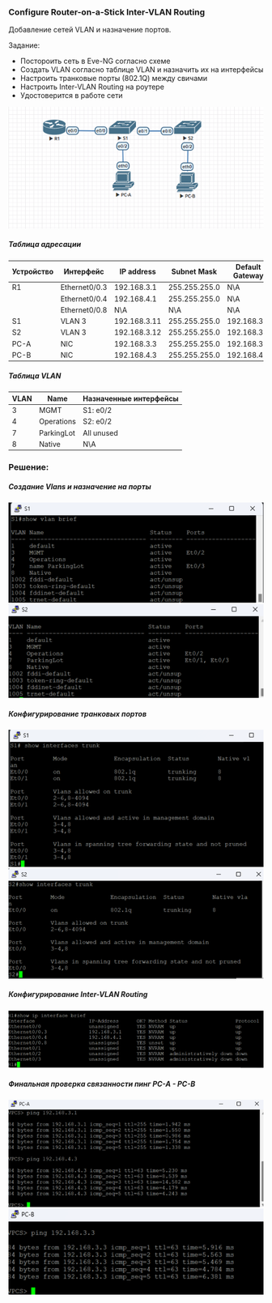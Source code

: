 ### Configure Router-on-a-Stick Inter-VLAN Routing

Добавление сетей VLAN и назначение портов.

Задание:
 - Постороить сеть в Eve-NG согласно схеме 
 - Создать VLAN согласно таблице VLAN и назначить их на интерфейсы
 - Настроить транковые порты (802.1Q) между свичами
 - Настроить Inter-VLAN Routing на роутере
 - Удостоверится в работе сети

![](Lab01-scheme.png)

##### Таблица адресации
Устрoйство  | Интерфейс | IP address | Subnet Mask | Default Gateway
------------- | -------------| -------------| -------------| -------------
R1  | Ethernet0/0.3 | 192.168.3.1 | 255.255.255.0 | N\A 
| | Ethernet0/0.4 | 192.168.4.1 | 255.255.255.0 | N\A 
|| Ethernet0/0.8 | N\A | N\A | N\A 
S1 | VLAN 3 | 192.168.3.11  | 255.255.255.0 | 192.168.3.1
S2 | VLAN 3 | 192.168.3.12  | 255.255.255.0 | 192.168.3.1
PC-A | NIC | 192.168.3.3  | 255.255.255.0 | 192.168.3.1
PC-B | NIC | 192.168.4.3  | 255.255.255.0 | 192.168.4.1

##### Таблица VLAN
VLAN | Name | Назначенные интерфейсы 
------------- | -------------| -------------
3  | MGMT | S1: e0/2
 4  | Operations |  S2: e0/2
7| ParkingLot | All unused
8 | Native | N\A 


### Решение:
##### Создание Vlans и назначение на порты
![](S1-vlans.png)
![](S2-vlans.png)

##### Конфигурирование транковых портов
![](S1-Trunk.png)
![](S2-Trunk.png)

##### Конфигурирование Inter-VLAN Routing
![](Inter-VLAN-Routing.png)


##### Финальная проверка связанности пинг PC-A - PC-B
![](PC-A.png)
![](PC-B.png)